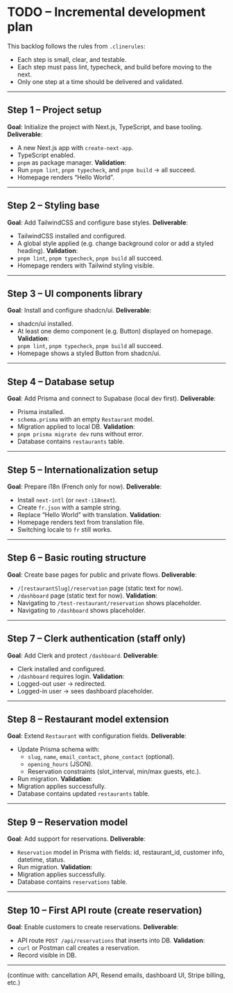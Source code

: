 # TODO – Incremental development plan

This backlog follows the rules from `.clinerules`:

- Each step is small, clear, and testable.
- Each step must pass lint, typecheck, and build before moving to the next.
- Only one step at a time should be delivered and validated.

---

## Step 1 – Project setup

**Goal**: Initialize the project with Next.js, TypeScript, and base tooling.
**Deliverable**:

- A new Next.js app with `create-next-app`.
- TypeScript enabled.
- `pnpm` as package manager.
**Validation**:
- Run `pnpm lint`, `pnpm typecheck`, and `pnpm build` → all succeed.
- Homepage renders “Hello World”.

---

## Step 2 – Styling base

**Goal**: Add TailwindCSS and configure base styles.
**Deliverable**:

- TailwindCSS installed and configured.
- A global style applied (e.g. change background color or add a styled heading).
**Validation**:
- `pnpm lint`, `pnpm typecheck`, `pnpm build` all succeed.
- Homepage renders with Tailwind styling visible.

---

## Step 3 – UI components library

**Goal**: Install and configure shadcn/ui.
**Deliverable**:

- shadcn/ui installed.
- At least one demo component (e.g. Button) displayed on homepage.
**Validation**:
- `pnpm lint`, `pnpm typecheck`, `pnpm build` all succeed.
- Homepage shows a styled Button from shadcn/ui.

---

## Step 4 – Database setup

**Goal**: Add Prisma and connect to Supabase (local dev first).
**Deliverable**:

- Prisma installed.
- `schema.prisma` with an empty `Restaurant` model.
- Migration applied to local DB.
**Validation**:
- `pnpm prisma migrate dev` runs without error.
- Database contains `restaurants` table.

---

## Step 5 – Internationalization setup

**Goal**: Prepare i18n (French only for now).
**Deliverable**:

- Install `next-intl` (or `next-i18next`).
- Create `fr.json` with a sample string.
- Replace “Hello World” with translation.
**Validation**:
- Homepage renders text from translation file.
- Switching locale to `fr` still works.

---

## Step 6 – Basic routing structure

**Goal**: Create base pages for public and private flows.
**Deliverable**:

- `/[restaurantSlug]/reservation` page (static text for now).
- `/dashboard` page (static text for now).
**Validation**:
- Navigating to `/test-restaurant/reservation` shows placeholder.
- Navigating to `/dashboard` shows placeholder.

---

## Step 7 – Clerk authentication (staff only)

**Goal**: Add Clerk and protect `/dashboard`.
**Deliverable**:

- Clerk installed and configured.
- `/dashboard` requires login.
**Validation**:
- Logged-out user → redirected.
- Logged-in user → sees dashboard placeholder.

---

## Step 8 – Restaurant model extension

**Goal**: Extend `Restaurant` with configuration fields.
**Deliverable**:

- Update Prisma schema with:
  - `slug`, `name`, `email_contact`, `phone_contact` (optional).
  - `opening_hours` (JSON).
  - Reservation constraints (slot_interval, min/max guests, etc.).
- Run migration.
**Validation**:
- Migration applies successfully.
- Database contains updated `restaurants` table.

---

## Step 9 – Reservation model

**Goal**: Add support for reservations.
**Deliverable**:

- `Reservation` model in Prisma with fields: id, restaurant_id, customer info, datetime, status.
- Run migration.
**Validation**:
- Migration applies successfully.
- Database contains `reservations` table.

---

## Step 10 – First API route (create reservation)

**Goal**: Enable customers to create reservations.
**Deliverable**:

- API route `POST /api/reservations` that inserts into DB.
**Validation**:
- `curl` or Postman call creates a reservation.
- Record visible in DB.

---

(continue with: cancellation API, Resend emails, dashboard UI, Stripe billing, etc.)
